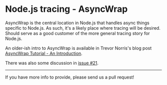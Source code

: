 Node.js tracing - AsyncWrap
================================================================================

AsyncWrap is the central location in Node.js that handles async things
specific to Node.js.  As such, it's a likely place where tracing will be
desired.  Should serve as a good customer of the more general tracing story for
Node.js.

An older-ish intro to AsyncWrap is available in Trevor Norris's blog post
[AsyncWrap Tutorial - An Introduction](http://blog.trevnorris.com/2015/02/asyncwrap-tutorial-introduction.html).

There was also some discussion in [issue #21](https://github.com/nodejs/tracing-wg/issues/21#issuecomment-142727693).

----

If you have more info to provide, please send us a pull request!
